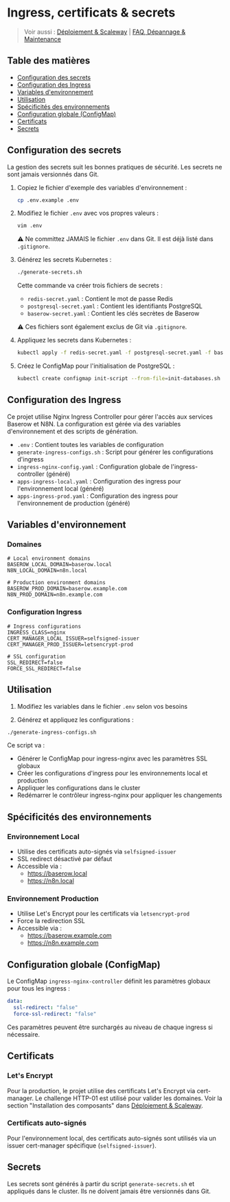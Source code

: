 # Ingress, certificats & secrets

> Voir aussi : [Déploiement & Scaleway](./deploiement-scaleway.md) | [FAQ, Dépannage & Maintenance](./faq-depannage-maintenance.md)

## Table des matières
- [Configuration des secrets](#configuration-des-secrets)
- [Configuration des Ingress](#configuration-des-ingress)
- [Variables d'environnement](#variables-denvironnement)
- [Utilisation](#utilisation)
- [Spécificités des environnements](#spécificités-des-environnements)
- [Configuration globale (ConfigMap)](#configuration-globale-configmap)
- [Certificats](#certificats)
- [Secrets](#secrets)

## Configuration des secrets

La gestion des secrets suit les bonnes pratiques de sécurité. Les secrets ne sont jamais versionnés dans Git.

1. Copiez le fichier d'exemple des variables d'environnement :
   ```bash
   cp .env.example .env
   ```

2. Modifiez le fichier `.env` avec vos propres valeurs :
   ```bash
   vim .env
   ```
   ⚠️ Ne committez JAMAIS le fichier `.env` dans Git. Il est déjà listé dans `.gitignore`.

3. Générez les secrets Kubernetes :
   ```bash
   ./generate-secrets.sh
   ```
   Cette commande va créer trois fichiers de secrets :
   - `redis-secret.yaml` : Contient le mot de passe Redis
   - `postgresql-secret.yaml` : Contient les identifiants PostgreSQL
   - `baserow-secret.yaml` : Contient les clés secrètes de Baserow

   ⚠️ Ces fichiers sont également exclus de Git via `.gitignore`.

4. Appliquez les secrets dans Kubernetes :
   ```bash
   kubectl apply -f redis-secret.yaml -f postgresql-secret.yaml -f baserow-secret.yaml
   ```

5. Créez le ConfigMap pour l'initialisation de PostgreSQL :
   ```bash
   kubectl create configmap init-script --from-file=init-databases.sh
   ```

## Configuration des Ingress

Ce projet utilise Nginx Ingress Controller pour gérer l'accès aux services Baserow et N8N. La configuration est gérée via des variables d'environnement et des scripts de génération.

- `.env` : Contient toutes les variables de configuration
- `generate-ingress-configs.sh` : Script pour générer les configurations d'ingress
- `ingress-nginx-config.yaml` : Configuration globale de l'ingress-controller (généré)
- `apps-ingress-local.yaml` : Configuration des ingress pour l'environnement local (généré)
- `apps-ingress-prod.yaml` : Configuration des ingress pour l'environnement de production (généré)

## Variables d'environnement

### Domaines
```env
# Local environment domains
BASEROW_LOCAL_DOMAIN=baserow.local
N8N_LOCAL_DOMAIN=n8n.local

# Production environment domains
BASEROW_PROD_DOMAIN=baserow.example.com
N8N_PROD_DOMAIN=n8n.example.com
```

### Configuration Ingress
```env
# Ingress configurations
INGRESS_CLASS=nginx
CERT_MANAGER_LOCAL_ISSUER=selfsigned-issuer
CERT_MANAGER_PROD_ISSUER=letsencrypt-prod

# SSL configuration
SSL_REDIRECT=false
FORCE_SSL_REDIRECT=false
```

## Utilisation

1. Modifiez les variables dans le fichier `.env` selon vos besoins

2. Générez et appliquez les configurations :
```bash
./generate-ingress-configs.sh
```

Ce script va :
- Générer le ConfigMap pour ingress-nginx avec les paramètres SSL globaux
- Créer les configurations d'ingress pour les environnements local et production
- Appliquer les configurations dans le cluster
- Redémarrer le contrôleur ingress-nginx pour appliquer les changements

## Spécificités des environnements

### Environnement Local
- Utilise des certificats auto-signés via `selfsigned-issuer`
- SSL redirect désactivé par défaut
- Accessible via :
  - https://baserow.local
  - https://n8n.local

### Environnement Production
- Utilise Let's Encrypt pour les certificats via `letsencrypt-prod`
- Force la redirection SSL
- Accessible via :
  - https://baserow.example.com
  - https://n8n.example.com

## Configuration globale (ConfigMap)

Le ConfigMap `ingress-nginx-controller` définit les paramètres globaux pour tous les ingress :
```yaml
data:
  ssl-redirect: "false"
  force-ssl-redirect: "false"
```

Ces paramètres peuvent être surchargés au niveau de chaque ingress si nécessaire.

## Certificats

### Let's Encrypt
Pour la production, le projet utilise des certificats Let's Encrypt via cert-manager. Le challenge HTTP-01 est utilisé pour valider les domaines. Voir la section "Installation des composants" dans [Déploiement & Scaleway](./deploiement-scaleway.md).

### Certificats auto-signés
Pour l'environnement local, des certificats auto-signés sont utilisés via un issuer cert-manager spécifique (`selfsigned-issuer`).

## Secrets

Les secrets sont générés à partir du script `generate-secrets.sh` et appliqués dans le cluster. Ils ne doivent jamais être versionnés dans Git. 